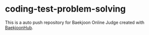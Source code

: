 # coding-test-problem-solving
This is a auto push repository for Baekjoon Online Judge created with [BaekjoonHub](https://github.com/BaekjoonHub/BaekjoonHub).

